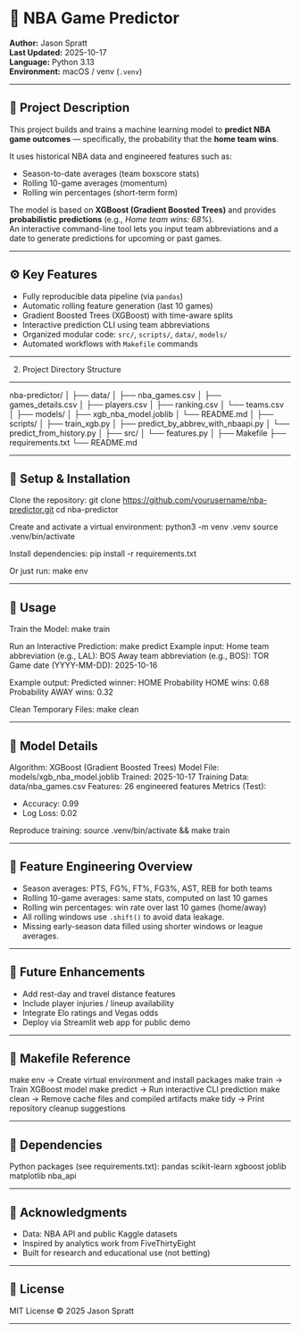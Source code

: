 # 🏀 NBA Game Predictor

**Author:** Jason Spratt  
**Last Updated:** 2025-10-17  
**Language:** Python 3.13  
**Environment:** macOS / venv (`.venv`)

---

## 📘 Project Description
This project builds and trains a machine learning model to **predict NBA game outcomes** — specifically, the probability that the **home team wins**.

It uses historical NBA data and engineered features such as:
- Season-to-date averages (team boxscore stats)
- Rolling 10-game averages (momentum)
- Rolling win percentages (short-term form)

The model is based on **XGBoost (Gradient Boosted Trees)** and provides **probabilistic predictions** (e.g., _Home team wins: 68%_).  
An interactive command-line tool lets you input team abbreviations and a date to generate predictions for upcoming or past games.

---

## ⚙️ Key Features
- Fully reproducible data pipeline (via `pandas`)
- Automatic rolling feature generation (last 10 games)
- Gradient Boosted Trees (XGBoost) with time-aware splits
- Interactive prediction CLI using team abbreviations
- Organized modular code: `src/`, `scripts/`, `data/`, `models/`
- Automated workflows with `Makefile` commands

------------------------------------------------------
2) Project Directory Structure
------------------------------------------------------

nba-predictor/
│
├── data/
│   ├── nba_games.csv
│   ├── games_details.csv
│   ├── players.csv
│   ├── ranking.csv
│   └── teams.csv
│
├── models/
│   ├── xgb_nba_model.joblib
│   └── README.md
│
├── scripts/
│   ├── train_xgb.py
│   ├── predict_by_abbrev_with_nbaapi.py
│   └── predict_from_history.py
│
├── src/
│   └── features.py
│
├── Makefile
├── requirements.txt
└── README.md

------------------------------------------------------

## 🚀 Setup & Installation
Clone the repository:
git clone https://github.com/yourusername/nba-predictor.git
cd nba-predictor

Create and activate a virtual environment:
python3 -m venv .venv
source .venv/bin/activate

Install dependencies:
pip install -r requirements.txt

Or just run:
make env

---

## 🧠 Usage

Train the Model:
make train

Run an Interactive Prediction:
make predict
Example input:
Home team abbreviation (e.g., LAL): BOS
Away team abbreviation (e.g., BOS): TOR
Game date (YYYY-MM-DD): 2025-10-16

Example output:
Predicted winner: HOME
Probability HOME wins: 0.68
Probability AWAY wins: 0.32

Clean Temporary Files:
make clean

---

## 🧩 Model Details
Algorithm: XGBoost (Gradient Boosted Trees)
Model File: models/xgb_nba_model.joblib
Trained: 2025-10-17
Training Data: data/nba_games.csv
Features: 26 engineered features
Metrics (Test):
- Accuracy: 0.99
- Log Loss: 0.02

Reproduce training:
source .venv/bin/activate && make train

---

## 🧮 Feature Engineering Overview
- Season averages: PTS, FG%, FT%, FG3%, AST, REB for both teams
- Rolling 10-game averages: same stats, computed on last 10 games
- Rolling win percentages: win rate over last 10 games (home/away)
- All rolling windows use `.shift()` to avoid data leakage.
- Missing early-season data filled using shorter windows or league averages.

---

## 🔮 Future Enhancements
- Add rest-day and travel distance features
- Include player injuries / lineup availability
- Integrate Elo ratings and Vegas odds
- Deploy via Streamlit web app for public demo

---

## 🧰 Makefile Reference
make env      → Create virtual environment and install packages
make train    → Train XGBoost model
make predict  → Run interactive CLI prediction
make clean    → Remove cache files and compiled artifacts
make tidy     → Print repository cleanup suggestions

---

## 🧾 Dependencies
Python packages (see requirements.txt):
pandas
scikit-learn
xgboost
joblib
matplotlib
nba_api

---

## 🙏 Acknowledgments
- Data: NBA API and public Kaggle datasets
- Inspired by analytics work from FiveThirtyEight
- Built for research and educational use (not betting)

---

## 📅 License
MIT License © 2025 Jason Spratt

---